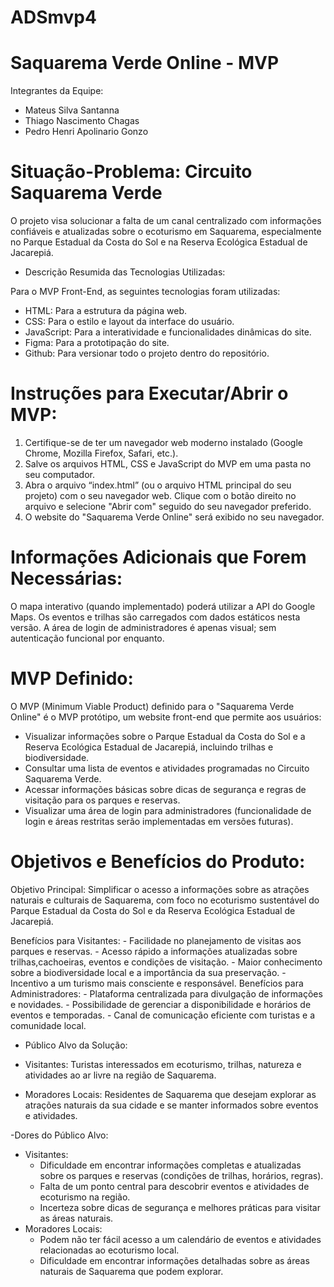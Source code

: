 # ADSmvp4

# Saquarema Verde Online - MVP

Integrantes da Equipe:

- Mateus Silva Santanna
- Thiago Nascimento Chagas
- Pedro Henri Apolinario Gonzo
  

# Situação-Problema: Circuito Saquarema Verde

O projeto visa solucionar a falta de um canal centralizado com informações confiáveis e atualizadas sobre o ecoturismo em Saquarema, especialmente no Parque Estadual da Costa do Sol e na Reserva Ecológica Estadual de Jacarepiá.

- Descrição Resumida das Tecnologias Utilizadas:

Para o MVP Front-End, as seguintes tecnologias foram utilizadas:

- HTML: Para a estrutura da página web.
- CSS: Para o estilo e layout da interface do usuário.
- JavaScript: Para a interatividade e funcionalidades dinâmicas do site.
- Figma: Para a prototipação do site.
- Github: Para versionar todo o projeto dentro do repositório.

# Instruções para Executar/Abrir o MVP:

1.  Certifique-se de ter um navegador web moderno instalado (Google Chrome, Mozilla Firefox, Safari, etc.).
2.  Salve os arquivos HTML, CSS e JavaScript do MVP em uma pasta no seu computador.
3.  Abra o arquivo “index.html” (ou o arquivo HTML principal do seu projeto) com o seu navegador web. Clique com o botão direito no arquivo e selecione "Abrir com" seguido do seu navegador preferido.
4.  O website do "Saquarema Verde Online" será exibido no seu navegador.

# Informações Adicionais que Forem Necessárias:

O mapa interativo (quando implementado) poderá utilizar a API do Google Maps.
Os eventos e trilhas são carregados com dados estáticos nesta versão.
A área de login de administradores é apenas visual; sem autenticação funcional por enquanto.

# MVP Definido:

O MVP (Minimum Viable Product) definido para o "Saquarema Verde Online" é o MVP protótipo, um website front-end que permite aos usuários:


- Visualizar informações sobre o Parque Estadual da Costa do Sol e a Reserva Ecológica Estadual de Jacarepiá, incluindo trilhas e biodiversidade.
- Consultar uma lista de eventos e atividades programadas no Circuito Saquarema Verde.
- Acessar informações básicas sobre dicas de segurança e regras de visitação para os parques e reservas.
- Visualizar uma área de login para administradores (funcionalidade de login e áreas restritas serão implementadas em versões futuras).

# Objetivos e Benefícios do Produto:

Objetivo Principal: Simplificar o acesso a informações sobre as atrações naturais e culturais de Saquarema, com foco no ecoturismo sustentável do Parque Estadual da Costa do Sol e da Reserva Ecológica Estadual de Jacarepiá.


Benefícios para Visitantes:
    - Facilidade no planejamento de visitas aos parques e reservas.
    - Acesso rápido a informações atualizadas sobre trilhas,cachoeiras, eventos e condições de visitação.
    - Maior conhecimento sobre a biodiversidade local e a importância da sua preservação.
    - Incentivo a um turismo mais consciente e responsável.
 Benefícios para Administradores:
    - Plataforma centralizada para divulgação de informações e novidades.
    - Possibilidade de gerenciar a disponibilidade e horários de eventos e temporadas.
    - Canal de comunicação eficiente com turistas e a comunidade local.

- Público Alvo da Solução:

- Visitantes: Turistas interessados em ecoturismo, trilhas, natureza e atividades ao ar livre na região de Saquarema.
- Moradores Locais: Residentes de Saquarema que desejam explorar as atrações naturais da sua cidade e se manter informados sobre eventos e atividades.

-Dores do Público Alvo:

- Visitantes:
    - Dificuldade em encontrar informações completas e atualizadas sobre os parques e reservas (condições de trilhas, horários, regras).
    - Falta de um ponto central para descobrir eventos e atividades de ecoturismo na região.
    - Incerteza sobre dicas de segurança e melhores práticas para visitar as áreas naturais.
 - Moradores Locais:
    - Podem não ter fácil acesso a um calendário de eventos e atividades relacionadas ao ecoturismo local.
    - Dificuldade em encontrar informações detalhadas sobre as áreas naturais de Saquarema que podem explorar.
